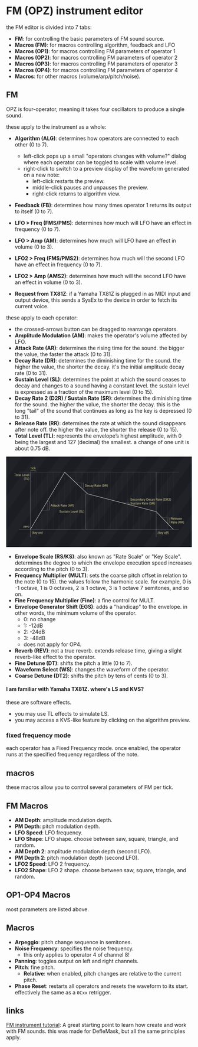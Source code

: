 # FM (OPZ) instrument editor

the FM editor is divided into 7 tabs:

- **FM**: for controlling the basic parameters of FM sound source.
- **Macros (FM)**: for macros controlling algorithm, feedback and LFO 
- **Macros (OP1)**: for macros controlling FM parameters of operator 1
- **Macros (OP2)**: for macros controlling FM parameters of operator 2
- **Macros (OP3)**: for macros controlling FM parameters of operator 3
- **Macros (OP4)**: for macros controlling FM parameters of operator 4
- **Macros**: for other macros (volume/arp/pitch/noise).

## FM

OPZ is four-operator, meaning it takes four oscillators to produce a single sound.

these apply to the instrument as a whole:
- **Algorithm (ALG)**: determines how operators are connected to each other (0 to 7).
  - left-click pops up a small "operators changes with volume?" dialog where each operator can be toggled to scale with volume level.
  - right-click to switch to a preview display of the waveform generated on a new note:
    - left-click restarts the preview.
    - middle-click pauses and unpauses the preview.
    - right-click returns to algorithm view.
- **Feedback (FB)**: determines how many times operator 1 returns its output to itself (0 to 7).

- **LFO > Freq (FMS/PMS)**: determines how much will LFO have an effect in frequency (0 to 7).
- **LFO > Amp (AM)**: determines how much will LFO have an effect in volume (0 to 3).
- **LFO2 > Freq (FMS/PMS2)**: determines how much will the second LFO have an effect in frequency (0 to 7).
- **LFO2 > Amp (AMS2)**: determines how much will the second LFO have an effect in volume (0 to 3).

- **Request from TX81Z**: if a Yamaha TX81Z is plugged in as MIDI input and output device, this sends a SysEx to the device in order to fetch its current voice.

these apply to each operator:
- the crossed-arrows button can be dragged to rearrange operators.
- **Amplitude Modulation (AM)**: makes the operator's volume affected by LFO.
- **Attack Rate (AR)**: determines the rising time for the sound. the bigger the value, the faster the attack (0 to 31).
- **Decay Rate (DR)**: determines the diminishing time for the sound. the higher the value, the shorter the decay. it's the initial amplitude decay rate (0 to 31).
- **Sustain Level (SL)**: determines the point at which the sound ceases to decay and changes to a sound having a constant level. the sustain level is expressed as a fraction of the maximum level (0 to 15).
- **Decay Rate 2 (D2R) / Sustain Rate (SR)**: determines the diminishing time for the sound. the higher the value, the shorter the decay. this is the long "tail" of the sound that continues as long as the key is depressed (0 to 31).
- **Release Rate (RR)**: determines the rate at which the sound disappears after note off. the higher the value, the shorter the release (0 to 15).
- **Total Level (TL)**: represents the envelope’s highest amplitude, with 0 being the largest and 127 (decimal) the smallest. a change of one unit is about 0.75 dB.

![FM ADSR chart](FM-ADSRchart.png)

- **Envelope Scale (RS/KS)**: also known as "Rate Scale" or "Key Scale". determines the degree to which the envelope execution speed increases according to the pitch (0 to 3).
- **Frequency Multiplier (MULT)**: sets the coarse pitch offset in relation to the note (0 to 15). the values follow the harmonic scale. for example, 0 is -1 octave, 1 is 0 octaves, 2 is 1 octave, 3 is 1 octave 7 semitones, and so on.
- **Fine Frequency Multiplier (Fine)**: a fine control for MULT.
- **Envelope Generator Shift (EGS)**: adds a "handicap" to the envelope. in other words, the minimum volume of the operator.
  - 0: no change
  - 1: -12dB
  - 2: -24dB
  - 3: -48dB
  - does not apply for OP4.
- **Reverb (REV)**: not a true reverb. extends release time, giving a slight reverb-like effect to the operator.
- **Fine Detune (DT)**: shifts the pitch a little (0 to 7).
- **Waveform Select (WS)**: changes the waveform of the operator.
- **Coarse Detune (DT2)**: shifts the pitch by tens of cents (0 to 3).

#### I am familiar with Yamaha TX81Z. where's LS and KVS?

these are software effects.
- you may use TL effects to simulate LS.
- you may access a KVS-like feature by clicking on the algorithm preview.

### fixed frequency mode

each operator has a Fixed Frequency mode. once enabled, the operator runs at the specified frequency regardless of the note.


## macros

these macros allow you to control several parameters of FM per tick.

## FM Macros

- **AM Depth**: amplitude modulation depth.
- **PM Depth**: pitch modulation depth.
- **LFO Speed**: LFO frequency.
- **LFO Shape**: LFO shape. choose between saw, square, triangle, and random.
- **AM Depth 2**: amplitude modulation depth (second LFO).
- **PM Depth 2**: pitch modulation depth (second LFO).
- **LFO2 Speed**: LFO 2 frequency.
- **LFO2 Shape**: LFO 2 shape. choose between saw, square, triangle, and random.

## OP1-OP4 Macros

most parameters are listed above.

## Macros

- **Arpeggio**: pitch change sequence in semitones.
- **Noise Frequency**: specifies the noise frequency.
  - this only applies to operator 4 of channel 8!
- **Panning**: toggles output on left and right channels.
- **Pitch**: fine pitch.
  - **Relative**: when enabled, pitch changes are relative to the current pitch.
- **Phase Reset**: restarts all operators and resets the waveform to its start. effectively the same as a `0Cxx` retrigger.


## links

[FM instrument tutorial](https://www.youtube.com/watch?v=wS8edjurjDw): A great starting point to learn how create and work with FM sounds. this was made for DefleMask, but all the same principles apply.
